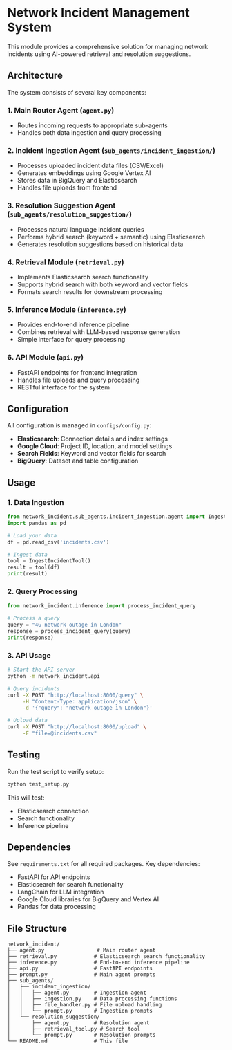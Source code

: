 # Network Incident Management System

This module provides a comprehensive solution for managing network incidents using AI-powered retrieval and resolution suggestions.

## Architecture

The system consists of several key components:

### 1. Main Router Agent (`agent.py`)
- Routes incoming requests to appropriate sub-agents
- Handles both data ingestion and query processing

### 2. Incident Ingestion Agent (`sub_agents/incident_ingestion/`)
- Processes uploaded incident data files (CSV/Excel)
- Generates embeddings using Google Vertex AI
- Stores data in BigQuery and Elasticsearch
- Handles file uploads from frontend

### 3. Resolution Suggestion Agent (`sub_agents/resolution_suggestion/`)
- Processes natural language incident queries
- Performs hybrid search (keyword + semantic) using Elasticsearch
- Generates resolution suggestions based on historical data

### 4. Retrieval Module (`retrieval.py`)
- Implements Elasticsearch search functionality
- Supports hybrid search with both keyword and vector fields
- Formats search results for downstream processing

### 5. Inference Module (`inference.py`)
- Provides end-to-end inference pipeline
- Combines retrieval with LLM-based response generation
- Simple interface for query processing

### 6. API Module (`api.py`)
- FastAPI endpoints for frontend integration
- Handles file uploads and query processing
- RESTful interface for the system

## Configuration

All configuration is managed in `configs/config.py`:

- **Elasticsearch**: Connection details and index settings
- **Google Cloud**: Project ID, location, and model settings
- **Search Fields**: Keyword and vector fields for search
- **BigQuery**: Dataset and table configuration

## Usage

### 1. Data Ingestion
```python
from network_incident.sub_agents.incident_ingestion.agent import IngestIncidentTool
import pandas as pd

# Load your data
df = pd.read_csv('incidents.csv')

# Ingest data
tool = IngestIncidentTool()
result = tool(df)
print(result)
```

### 2. Query Processing
```python
from network_incident.inference import process_incident_query

# Process a query
query = "4G network outage in London"
response = process_incident_query(query)
print(response)
```

### 3. API Usage
```bash
# Start the API server
python -m network_incident.api

# Query incidents
curl -X POST "http://localhost:8000/query" \
     -H "Content-Type: application/json" \
     -d '{"query": "network outage in London"}'

# Upload data
curl -X POST "http://localhost:8000/upload" \
     -F "file=@incidents.csv"
```

## Testing

Run the test script to verify setup:

```bash
python test_setup.py
```

This will test:
- Elasticsearch connection
- Search functionality
- Inference pipeline

## Dependencies

See `requirements.txt` for all required packages. Key dependencies:
- FastAPI for API endpoints
- Elasticsearch for search functionality
- LangChain for LLM integration
- Google Cloud libraries for BigQuery and Vertex AI
- Pandas for data processing

## File Structure

```
network_incident/
├── agent.py                 # Main router agent
├── retrieval.py            # Elasticsearch search functionality
├── inference.py            # End-to-end inference pipeline
├── api.py                  # FastAPI endpoints
├── prompt.py               # Main agent prompts
├── sub_agents/
│   ├── incident_ingestion/
│   │   ├── agent.py        # Ingestion agent
│   │   ├── ingestion.py    # Data processing functions
│   │   ├── file_handler.py # File upload handling
│   │   └── prompt.py       # Ingestion prompts
│   └── resolution_suggestion/
│       ├── agent.py        # Resolution agent
│       ├── retrieval_tool.py # Search tool
│       └── prompt.py       # Resolution prompts
└── README.md               # This file
```
